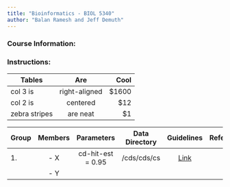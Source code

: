 ```yaml
---
title: "Bioinformatics - BIOL 5340"  
author: "Balan Ramesh and Jeff Demuth"
---
```


### Course Information:

### Instructions:
| Tables        | Are           | Cool  |
| ------------- |:-------------:| -----:|
| col 3 is      | right-aligned | $1600 |
| col 2 is      | centered      |   $12 |
| zebra stripes | are neat      |    $1 |

|Group|Members|Parameters|Data Directory|Guidelines|References|
|-----|:-----:|:--------:|:------------:|:--------:|---------:|
|1. |- X|cd-hit-est = 0.95|/cds/cds/cs|[Link](www.google.com)||
|   |- Y|||||
